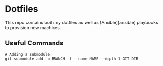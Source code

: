 # Dotfiles

This repo contains both my dotfiles as well as [Ansible][ansible] playbooks to
provision new machines.

## Useful Commands

```
# Adding a submodule
git submodule add -b BRANCH -f --name NAME --depth 1 GIT DIR
```
